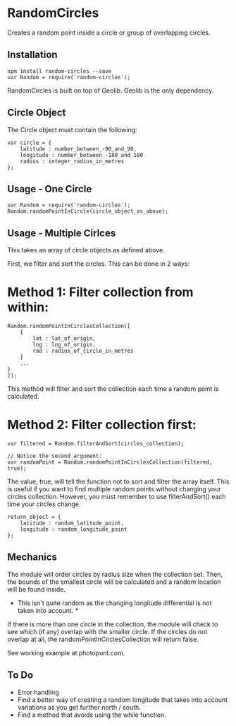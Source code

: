 # RandomCircles

Creates a random point inside a circle or group of overlapping circles.

## Installation
````
npm install random-circles --save
var Random = require('random-circles');
````
RandomCircles is built on top of Geolib. Geolib is the only dependency.

## Circle Object

The Circle object must contain the following:

````
var circle = {
	latitude : number_between_-90_and_90,
	longitude : number_between_-180_and_180
	radius : integer_radius_in_metres
};
````

## Usage - One Circle
````
var Random = require('random-circles');
Random.randomPointInCircle(circle_object_as_above);

````
## Usage - Multiple Cirlces

This takes an array of circle objects as defined above.

First, we filter and sort the circles. This can be done in 2 ways: 

# Method 1: Filter collection from within:

````
Random.randomPointInCirclesCollection([
	{
		lat : lat_of_origin,
		lng : lng_of_origin,
		rad : radius_of_circle_in_metres
	}
	...
}
]);
````
This method will filter and sort the collection each time a random point is calculated.

# Method 2: Filter collection first:

````
var filtered = Random.filterAndSort(circles_collection);

// Notice the second argument:
var randomPoint = Random.randomPointInCirclesCollection(filtered, true);
````
The value, true, will tell the function not to sort and filter the array itself. This is useful if you want to find multiple random points without changing your circles collection. However, you must remember to use filterAndSort() each time your circles change.

````
return_object = {
	latitude : random_latitude_point,
	longitude : random_longitude_point
};
````

## Mechanics

The module will order circles by radius size when the collection set. Then, the bounds of the smallest circle will be calculated and a random location will be found inside.

* This isn't quite random as the changing longitude differential is not taken into account. *

If there is more than one circle in the collection, the module will check to see which (if any) overlap with the smaller circle. If the circles do not overlap at all, the randomPointInCirclesCollection will return false.

See working example at photopunt.com.

## To Do
* Error handling
* Find a better way of creating a random longitude that takes into account variations as you get further north / south.
* Find a method that avoids using the while function.
